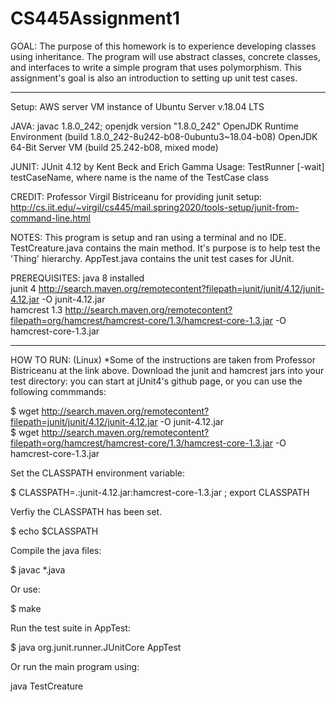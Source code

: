 # CS445Assignment1
GOAL: The purpose of this homework is to experience developing classes using inheritance.
The program will use abstract classes, concrete classes, and interfaces to write a simple program that uses polymorphism.
This assignment's goal is also an introduction to setting up unit test cases.
_________________________________________________________________________________________________________

Setup: AWS server VM instance of Ubuntu Server v.18.04 LTS

JAVA: javac 1.8.0_242;
openjdk version "1.8.0_242"
OpenJDK Runtime Environment (build 1.8.0_242-8u242-b08-0ubuntu3~18.04-b08)
OpenJDK 64-Bit Server VM (build 25.242-b08, mixed mode)

JUNIT: JUnit 4.12 by Kent Beck and Erich Gamma
Usage: TestRunner [-wait] testCaseName, where name is the name of the TestCase class

CREDIT: Professor Virgil Bistriceanu for providing junit setup: http://cs.iit.edu/~virgil/cs445/mail.spring2020/tools-setup/junit-from-command-line.html

NOTES: This program is setup and ran using a terminal and no IDE.
TestCreature.java contains the main method. It's purpose is to help test the 'Thing' hierarchy.
AppTest.java contains the unit test cases for JUnit.

PREREQUISITES:
java 8 installed  
junit 4 http://search.maven.org/remotecontent?filepath=junit/junit/4.12/junit-4.12.jar -O junit-4.12.jar  
hamcrest 1.3 http://search.maven.org/remotecontent?filepath=org/hamcrest/hamcrest-core/1.3/hamcrest-core-1.3.jar -O hamcrest-core-1.3.jar  
_________________________________________________________________________________________________________

HOW TO RUN: (Linux)
*Some of the instructions are taken from Professor Bistriceanu at the link above.
Download the junit and hamcrest jars into your test directory: you can start at jUnit4's github page, or you can use the following commmands:  

$ wget http://search.maven.org/remotecontent?filepath=junit/junit/4.12/junit-4.12.jar -O junit-4.12.jar  
$ wget http://search.maven.org/remotecontent?filepath=org/hamcrest/hamcrest-core/1.3/hamcrest-core-1.3.jar -O hamcrest-core-1.3.jar  

Set the CLASSPATH environment variable:

$ CLASSPATH=.:junit-4.12.jar:hamcrest-core-1.3.jar ; export CLASSPATH

Verfiy the CLASSPATH has been set.

$ echo $CLASSPATH

Compile the java files:

$ javac *.java

Or use:

$ make

Run the test suite in AppTest:

$ java org.junit.runner.JUnitCore AppTest  

Or run the main program using:

java TestCreature
